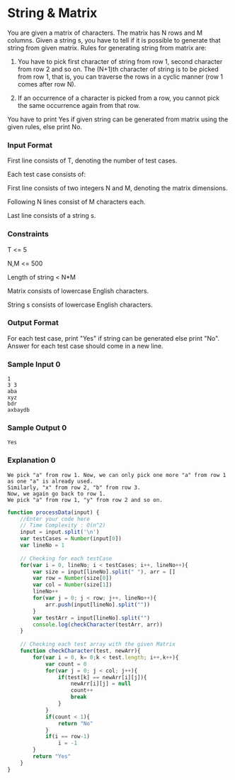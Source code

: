 # String & Matrix

You are given a matrix of characters. The matrix has N rows and M columns. Given a string s, you have to tell if it is possible to generate that string from given matrix. Rules for generating string from matrix are:

1) You have to pick first character of string from row 1, second character from row 2 and so on. The (N+1)th character of string is to be picked from row 1, that is, you can traverse the rows in a cyclic manner (row 1 comes after row N).

2) If an occurrence of a character is picked from a row, you cannot pick the same occurrence again from that row.

You have to print Yes if given string can be generated from matrix using the given rules, else print No.

### Input Format

First line consists of T, denoting the number of test cases.

Each test case consists of:

First line consists of two integers N and M, denoting the matrix dimensions.

Following N lines consist of M characters each.

Last line consists of a string s. 

### Constraints

T <= 5

N,M <= 500

Length of string < N*M

Matrix consists of lowercase English characters.

String s consists of lowercase English characters.

### Output Format

For each test case, print "Yes" if string can be generated else print "No". Answer for each test case should come in a new line. 

### Sample Input 0

```
1
3 3
aba
xyz
bdr
axbaydb
```

### Sample Output 0
```
Yes
```

### Explanation 0
```
We pick "a" from row 1. Now, we can only pick one more "a" from row 1 as one "a" is already used.
Similarly, "x" from row 2, "b" from row 3.
Now, we again go back to row 1.
We pick "a" from row 1, "y" from row 2 and so on.
```

```javascript
function processData(input) {
    //Enter your code here
    // Time Complexity : O(n^2)
    input = input.split('\n')
    var testCases = Number(input[0])
    var lineNo = 1
    
    // Checking for each testCase
    for(var i = 0, lineNo; i < testCases; i++, lineNo++){
        var size = input[lineNo].split(" "), arr = []
        var row = Number(size[0])
        var col = Number(size[1])
        lineNo++
        for(var j = 0; j < row; j++, lineNo++){
            arr.push(input[lineNo].split(""))
        }
        var testArr = input[lineNo].split("")
        console.log(checkCharacter(testArr, arr))
    }    
    
    // Checking each test array with the given Matrix
    function checkCharacter(test, newArr){
        for(var i = 0, k= 0;k < test.length; i++,k++){
            var count = 0
            for(var j = 0; j < col; j++){
                if(test[k] == newArr[i][j]){
                    newArr[i][j] = null
                    count++
                    break
                }
            }
            if(count < 1){
                return "No"
            }
            if(i == row-1)
                i = -1
        }
        return "Yes"
    }  
}   
```


